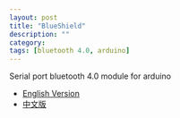 ```yaml
---
layout: post
title: "BlueShield"
description: ""
category: 
tags: [bluetooth 4.0, arduino]
---
```


Serial port bluetooth 4.0 module for arduino

* [English Version](blueshield-english.html)
* [中文版](http://viewc.com/p/272)
